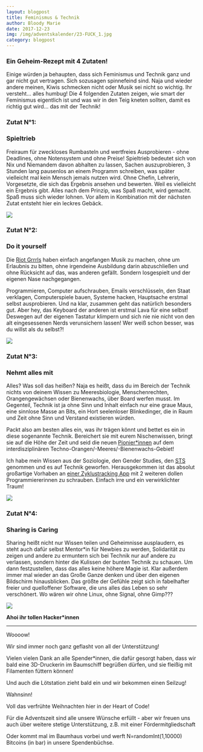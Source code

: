 ```yaml
---
layout: blogpost
title: Feminismus & Technik
author: Bloody Marie
date: 2017-12-23
img: /img/adventskalender/23-FUCK_1.jpg
category: blogpost
---
```


### **Ein Geheim-Rezept mit 4 Zutaten!**

Einige würden ja behaupten, dass sich Feminismus und Technik ganz und gar nicht gut vertragen. Sich sozusagen spinnefeind sind.
Naja und wieder andere meinen, Kiwis schmecken nicht oder Musik sei nicht so wichtig. Ihr versteht... alles humbug!
Die 4 folgenden Zutaten zeigen, wie smart der Feminismus eigentlich ist und was wir in den Teig kneten sollten, damit es richtig gut wird...
das mit der Technik!

### Zutat N°1:

### **Spieltrieb**

Freiraum für zweckloses Rumbasteln und wertfreies Ausprobieren - ohne Deadlines, ohne Notensystem und ohne Preise! Spieltrieb bedeutet sich von Nix und Niemandem davon abhalten zu lassen, Sachen auszuprobieren, 3 Stunden lang pausenlos an einem Programm schreiben, was später vielleicht mal kein Mensch jemals nutzen wird. Ohne Chefin, Lehrerin, Vorgesetzte, die sich das Ergebnis ansehen und bewerten. Weil es vielleicht ein Ergebnis gibt. Alles nach dem Prinzip, was Spaß macht, wird gemacht. Spaß muss sich wieder lohnen. Vor allem in Kombination mit der nächsten Zutat entsteht hier ein leckres Gebäck.

![](https://media.giphy.com/media/sWbSCI7xmdYTC/giphy.gif)

### Zutat N°2:

### **Do it yourself**

Die <a href="https://www.youtube.com/watch?v=ggA3NNoVi2s">Riot Grrrls</a> haben einfach angefangen Musik zu machen, ohne um Erlaubnis zu bitten, ohne irgendeine Ausbildung darin abzuschließen und ohne Rücksicht auf das, was anderen gefällt. Sondern losgespielt und der eigenen Nase nachgegangen.

Programmieren, Computer aufschrauben, Emails verschlüsseln, den Staat verklagen, Computerspiele bauen, Systeme hacken, Hauptsache erstmal selbst ausprobieren. Und na klar, zusammen geht das natürlich besonders gut. Aber hey, das Keyboard der anderen ist erstmal Lava für eine selbst! Deswegen auf der eigenen Tastatur klimpern und sich nie nie nicht von den alt eingesessenen Nerds verunsichern lassen! Wer weiß schon besser, was du willst als du selbst?!

![](https://media.giphy.com/media/3orif8KvKt5XMzwHEQ/giphy.gif)

### Zutat N°3:

### **Nehmt alles mit**

Alles? Was soll das heißen? Naja es heißt, dass du im Bereich der Technik nichts von deinem Wissen zu Meeresbiologie, Menschenrechten, Orangengewächsen oder Bienenwachs, über Board werfen musst. Im Gegenteil, Technik ist ja ohne Sinn und Inhalt einfach nur eine graue Maus, eine sinnlose Masse an Bits, ein Hort seelenloser Blinkedinger, die in Raum und Zeit ohne Sinn und Verstand existieren würden.

Packt also am besten alles ein, was ihr trägen könnt und bettet es ein in diese sogenannte Technik. Bereichert sie mit eurem Nischenwissen, bringt sie auf die Höhe der Zeit und seid die neuen <a href="https://vimeo.com/47299531">Pionier\*innen</a> auf dem interdisziplinären Techno-Orangen/-Meeres/-Bienenwachs-Gebiet!

Ich habe mein Wissen aus der Soziologie, den Gender Studies, den <a href="https://en.wikipedia.org/wiki/Science,_technology_and_society">STS</a> genommen und es auf Technik geworfen. Herausgekommen ist das absolut großartige Vorhaben an <a href="https://prototypefund.de/project/open-source-menstrual-cycle-tracker/">einer Zyklustracking App</a> mit 2 weiteren dollen Programmiererinnen zu schrauben. Einfach irre und ein verwirklichter Traum!

![](https://media.giphy.com/media/3o6ZsVdE8VYHG6nnDa/giphy.gif)

### Zutat N°4:

### **Sharing is Caring**

Sharing heißt nicht nur Wissen teilen und Geheimnisse ausplaudern, es steht auch dafür selbst Mentor*in für Newbies zu werden, Solidarität zu zeigen und andere zu ermuntern sich bei Technik nur auf andere zu verlassen, sondern hinter die Kulissen der bunten Technik zu schauen. Um dann festzustellen, dass das alles keine höhere Magie ist. Klar außerdem immer mal wieder an das Große Ganze denken und über den eigenen Bildschirm hinausblicken. Das größte der Gefühle zeigt sich in fabelhafter freier und quelloffener Software, die uns alles das Leben so sehr verschönert. Wo wären wir ohne Linux, ohne Signal, ohne Gimp???

![](https://media.giphy.com/media/PJ1d5AsHilSJG/giphy.gif)

**Ahoi ihr tollen Hacker\*innen**

***

Woooow!

Wir sind immer noch ganz geflasht von all der Unterstützung!

Vielen vielen Dank an alle Spender*innen, die dafür gesorgt haben, dass wir bald eine 3D-Druckerin im Baumschiff begrüßen dürfen, und sie fleißig mit Filamenten füttern können!

Und auch die Lötstation zieht bald ein und wir bekommen einen Seilzug!

Wahnsinn!

Voll das verfrühte Weihnachten hier in der Heart of Code!

Für die Adventszeit sind alle unsere Wünsche erfüllt - aber wir freuen uns auch über weitere stetige Unterstützung, z.B. mit einer Fördermitgliedschaft

Oder kommt mal im Baumhaus vorbei und werft N=randomInt(1,10000) Bitcoins (in bar) in unsere Spendenbüchse.
